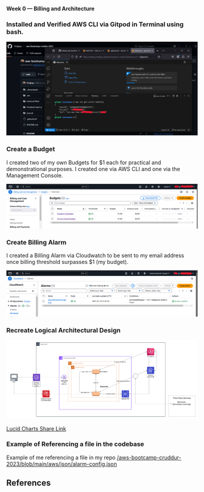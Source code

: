 #### Week 0 — Billing and Architecture

### Installed and Verified AWS CLI via Gitpod in Terminal using bash.
![Proof of Working AWS CLI](assets/AWS-CLI-via-Gitpod-in-Terminal-in-bash.png)


### Create a Budget
I created two of my own Budgets for $1 each for practical and demonstrational purposes. I created one via AWS CLI and one via the Management Console.

![Image of The Budgets I Created](assets/Proof-of-Budget.png)

### Create Billing Alarm
I created a Billing Alarm via Cloudwatch to be sent to my email address once billing threshold surpasses $1 (my budget).

![Image of The Billing Alarm I Created](assets/AWS-Cloudwatch-Billing-Alarm.png)


### Recreate Logical Architectural Design

![Cruddur App Logical Architecture Design](assets/logical-architecture-recreation-diagram.png)

[Lucid Charts Share Link](https://lucid.app/lucidchart/eccd1f8e-05aa-4277-a442-107996043b7c/edit?viewport_loc=-1327%2C-129%2C2807%2C1238%2C0_0&invitationId=inv_85af466a-0e52-4b17-bf3a-428d1f38a2c3)

### Example of Referencing a file in the codebase
Example of me referencing a file in my repo [/aws-bootcamp-cruddur-2023/blob/main/aws/json/alarm-config.json](https://github.com/fredjoya/aws-bootcamp-cruddur-2023/blob/main/aws/json/alarm-config.json)

## References
